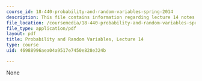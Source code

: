 ```yaml
---
course_id: 18-440-probability-and-random-variables-spring-2014
description: This file contains information regarding lecture 14 notes.
file_location: /coursemedia/18-440-probability-and-random-variables-spring-2014/46988996aea04a9517e7450e828e324b_MIT18_440S14_Lecture14.pdf
file_type: application/pdf
layout: pdf
title: Probability and Random Variables, Lecture 14
type: course
uid: 46988996aea04a9517e7450e828e324b

---
```

None